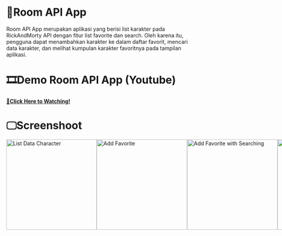 # 📱Room API App
Room API App merupakan aplikasi yang berisi list karakter pada RickAndMorty API dengan fitur list favorite dan search. Oleh karena itu, pengguna dapat menambahkan
karakter ke dalam daftar favorit, mencari data karakter, dan melihat kumpulan karakter favoritnya pada tampilan aplikasi.

# 🎞️Demo Room API App (Youtube)
#### [🔗Click Here to Watching!](https://youtu.be/0O2xeHmPYd8)

# 🖵Screenshoot
<div style="display: flex;">
  <img src="https://github.com/user-attachments/assets/155cc606-0881-4248-b592-c9be76ae24bc" alt="List Data Character" width="240"/>
  <img src="https://github.com/user-attachments/assets/6e59caab-c827-43cf-8422-19c2f4bf8a29" alt="Add Favorite" width="240"/>
  <img src="https://github.com/user-attachments/assets/dc4943ed-e3ff-44d5-9cd6-8ef0d59c651c" alt="Add Favorite with Searching" width="240"/>
  <img src="https://github.com/user-attachments/assets/0e012fc9-771e-4310-b266-a211d4a259a6" alt="List Favorite" width="240"/>
</div>
